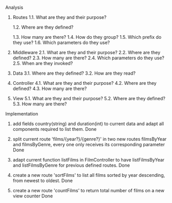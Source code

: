 Analysis

1. Routes
   1.1. What are they and their purpose?

    1.2. Where are they defined?

    1.3. How many are there?
    1.4. How do they group?
    1.5. Which prefix do they use?
    1.6. Which parameters do they use?

2. Middleware
   2.1. What are they and their purpose?
   2.2. Where are they defined?
   2.3. How many are there?
   2.4. Which parameters do they use?
   2.5. When are they invoked?
3. Data
   3.1. Where are they defined?
   3.2. How are they read?
4. Controller
   4.1. What are they and their purpose?
   4.2. Where are they defined?
   4.3. How many are there?
5. View
   5.1. What are they and their purpose?
   5.2. Where are they defined?
   5.3. How many are there?

Implementation

1. add fields country(string) and duration(int) to current data and adapt all components required to list them. Done

2. split current route 'films/{year?}/{genre?}' in two new routes filmsByYear and filmsByGenre, every one only receives its corresponding parameter Done

3. adapt current function listFilms in FilmController to have listFilmsByYear and listFilmsByGenre for previous defined routes. Done

4. create a new route 'sortFilms' to list all films sorted by year descending, from newest to oldest. Done

5. create a new route 'countFilms' to return total number of films on a new view counter Done
